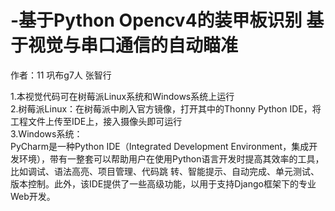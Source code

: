 # -基于Python Opencv4的装甲板识别 基于视觉与串口通信的自动瞄准
作者：11 巩布g7人 张智行

1.本视觉代码可在树莓派Linux系统和Windows系统上运行<br>
2.树莓派Linux：在树莓派中刷入官方镜像，打开其中的Thonny Python IDE，将工程文件上传至IDE上，接入摄像头即可运行<br>
3.Windows系统：<br>
PyCharm是一种Python IDE（Integrated Development Environment，集成开发环境），带有一整套可以帮助用户在使用Python语言开发时提高其效率的工具，比如调试、语法高亮、项目管理、代码跳 转、智能提示、自动完成、单元测试、版本控制。此外，该IDE提供了一些高级功能，以用于支持Django框架下的专业Web开发。<br>
